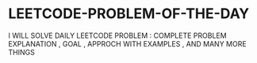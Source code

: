 # LEETCODE-PROBLEM-OF-THE-DAY
I WILL SOLVE DAILY LEETCODE PROBLEM : COMPLETE PROBLEM EXPLANATION , GOAL , APPROCH WITH EXAMPLES , AND MANY MORE THINGS 
